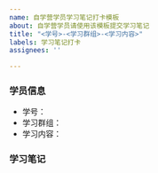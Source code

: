 ```yaml
---
name: 自学营学员学习笔记打卡模板
about: 自学营学员请使用该模板提交学习笔记
title: "<学号>-<学习群组>-<学习内容>"
labels: 学习笔记打卡
assignees: ''

---
```


### 学员信息
- 学号：
- 学习群组：
- 学习内容：

### 学习笔记
